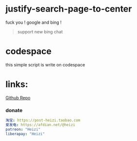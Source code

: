 # justify-search-page-to-center
fuck you ! google and bing !
> support new bing chat


# codespace
this simple script is write on codespace

# links:
[Github Repo](https://github.com/ElisaMin/justify-search-page-to-center)

### donate
```yml
淘宝: https://post-heizi.taobao.com
爱发电: https://afdian.net/@heizi
patreon: "Heizi"
liberapay: "Heizi"
```